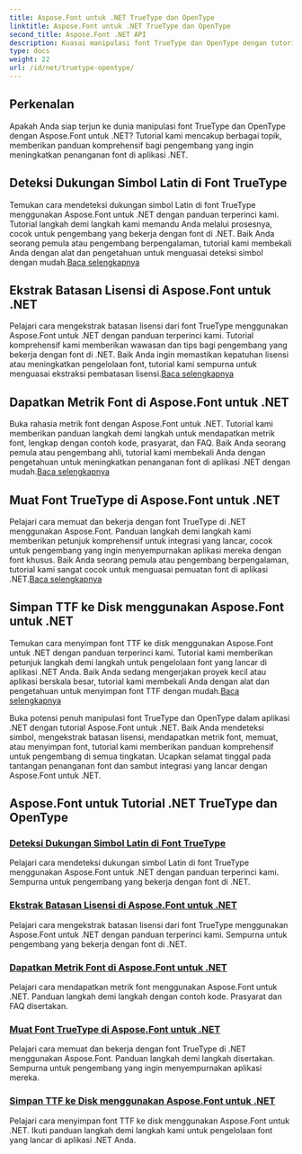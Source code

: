 ```yaml
---
title: Aspose.Font untuk .NET TrueType dan OpenType
linktitle: Aspose.Font untuk .NET TrueType dan OpenType
second_title: Aspose.Font .NET API
description: Kuasai manipulasi font TrueType dan OpenType dengan tutorial Aspose.Font untuk .NET. Belajar mendeteksi simbol, mengekstrak batasan lisensi. memuat, dan menyimpan font.
type: docs
weight: 22
url: /id/net/truetype-opentype/
---
```


## Perkenalan

Apakah Anda siap terjun ke dunia manipulasi font TrueType dan OpenType dengan Aspose.Font untuk .NET? Tutorial kami mencakup berbagai topik, memberikan panduan komprehensif bagi pengembang yang ingin meningkatkan penanganan font di aplikasi .NET.

## Deteksi Dukungan Simbol Latin di Font TrueType

Temukan cara mendeteksi dukungan simbol Latin di font TrueType menggunakan Aspose.Font untuk .NET dengan panduan terperinci kami. Tutorial langkah demi langkah kami memandu Anda melalui prosesnya, cocok untuk pengembang yang bekerja dengan font di .NET. Baik Anda seorang pemula atau pengembang berpengalaman, tutorial kami membekali Anda dengan alat dan pengetahuan untuk menguasai deteksi simbol dengan mudah.[Baca selengkapnya](./detect-latin-symbols-support-truetype-fonts/)

## Ekstrak Batasan Lisensi di Aspose.Font untuk .NET

 Pelajari cara mengekstrak batasan lisensi dari font TrueType menggunakan Aspose.Font untuk .NET dengan panduan terperinci kami. Tutorial komprehensif kami memberikan wawasan dan tips bagi pengembang yang bekerja dengan font di .NET. Baik Anda ingin memastikan kepatuhan lisensi atau meningkatkan pengelolaan font, tutorial kami sempurna untuk menguasai ekstraksi pembatasan lisensi.[Baca selengkapnya](./extract-license-restrictions/)

## Dapatkan Metrik Font di Aspose.Font untuk .NET

Buka rahasia metrik font dengan Aspose.Font untuk .NET. Tutorial kami memberikan panduan langkah demi langkah untuk mendapatkan metrik font, lengkap dengan contoh kode, prasyarat, dan FAQ. Baik Anda seorang pemula atau pengembang ahli, tutorial kami membekali Anda dengan pengetahuan untuk meningkatkan penanganan font di aplikasi .NET dengan mudah.[Baca selengkapnya](./get-font-metrics/)

## Muat Font TrueType di Aspose.Font untuk .NET

 Pelajari cara memuat dan bekerja dengan font TrueType di .NET menggunakan Aspose.Font. Panduan langkah demi langkah kami memberikan petunjuk komprehensif untuk integrasi yang lancar, cocok untuk pengembang yang ingin menyempurnakan aplikasi mereka dengan font khusus. Baik Anda seorang pemula atau pengembang berpengalaman, tutorial kami sangat cocok untuk menguasai pemuatan font di aplikasi .NET.[Baca selengkapnya](./load-truetype-fonts/)

## Simpan TTF ke Disk menggunakan Aspose.Font untuk .NET

Temukan cara menyimpan font TTF ke disk menggunakan Aspose.Font untuk .NET dengan panduan terperinci kami. Tutorial kami memberikan petunjuk langkah demi langkah untuk pengelolaan font yang lancar di aplikasi .NET Anda. Baik Anda sedang mengerjakan proyek kecil atau aplikasi berskala besar, tutorial kami membekali Anda dengan alat dan pengetahuan untuk menyimpan font TTF dengan mudah.[Baca selengkapnya](./save-ttf-to-disc/)

Buka potensi penuh manipulasi font TrueType dan OpenType dalam aplikasi .NET dengan tutorial Aspose.Font untuk .NET. Baik Anda mendeteksi simbol, mengekstrak batasan lisensi, mendapatkan metrik font, memuat, atau menyimpan font, tutorial kami memberikan panduan komprehensif untuk pengembang di semua tingkatan. Ucapkan selamat tinggal pada tantangan penanganan font dan sambut integrasi yang lancar dengan Aspose.Font untuk .NET. 
## Aspose.Font untuk Tutorial .NET TrueType dan OpenType
### [Deteksi Dukungan Simbol Latin di Font TrueType](./detect-latin-symbols-support-truetype-fonts/)
Pelajari cara mendeteksi dukungan simbol Latin di font TrueType menggunakan Aspose.Font untuk .NET dengan panduan terperinci kami. Sempurna untuk pengembang yang bekerja dengan font di .NET.
### [Ekstrak Batasan Lisensi di Aspose.Font untuk .NET](./extract-license-restrictions/)
Pelajari cara mengekstrak batasan lisensi dari font TrueType menggunakan Aspose.Font untuk .NET dengan panduan terperinci kami. Sempurna untuk pengembang yang bekerja dengan font di .NET.
### [Dapatkan Metrik Font di Aspose.Font untuk .NET](./get-font-metrics/)
Pelajari cara mendapatkan metrik font menggunakan Aspose.Font untuk .NET. Panduan langkah demi langkah dengan contoh kode. Prasyarat dan FAQ disertakan.
### [Muat Font TrueType di Aspose.Font untuk .NET](./load-truetype-fonts/)
Pelajari cara memuat dan bekerja dengan font TrueType di .NET menggunakan Aspose.Font. Panduan langkah demi langkah disertakan. Sempurna untuk pengembang yang ingin menyempurnakan aplikasi mereka.
### [Simpan TTF ke Disk menggunakan Aspose.Font untuk .NET](./save-ttf-to-disc/)
Pelajari cara menyimpan font TTF ke disk menggunakan Aspose.Font untuk .NET. Ikuti panduan langkah demi langkah kami untuk pengelolaan font yang lancar di aplikasi .NET Anda.